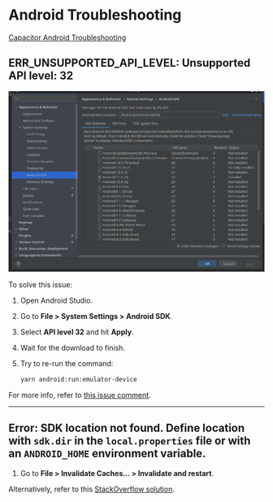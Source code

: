 # Android Troubleshooting

[Capacitor Android Troubleshooting](https://capacitorjs.com/docs/android/troubleshooting)

## ERR_UNSUPPORTED_API_LEVEL: Unsupported API level: 32

![alt text](./img/android-sdk.png)

To solve this issue:

1. Open Android Studio.
2. Go to **File > System Settings > Android SDK**.
3. Select **API level 32** and hit **Apply**.
4. Wait for the download to finish.
5. Try to re-run the command:

   ```bash
   yarn android:run:emulator-device
   ```

For more info, refer to [this issue comment](https://github.com/ionic-team/native-run/issues/219#issuecomment-1016503975).

---

## Error: SDK location not found. Define location with `sdk.dir` in the `local.properties` file or with an `ANDROID_HOME` environment variable.

1. Go to **File > Invalidate Caches… > Invalidate and restart**.

Alternatively, refer to this [StackOverflow solution](https://stackoverflow.com/a/44403002).
